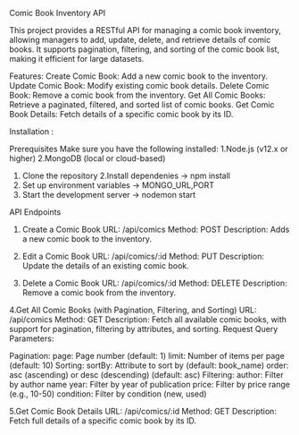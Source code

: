 Comic Book Inventory API

This project provides a RESTful API for managing a comic book inventory, allowing managers to add, update, delete, and retrieve details of comic books. It supports pagination, filtering, and sorting of the comic book list, making it efficient for large datasets.

Features:
Create Comic Book: Add a new comic book to the inventory.
Update Comic Book: Modify existing comic book details.
Delete Comic Book: Remove a comic book from the inventory.
Get All Comic Books: Retrieve a paginated, filtered, and sorted list of comic books.
Get Comic Book Details: Fetch details of a specific comic book by its ID.


Installation :

Prerequisites
Make sure you have the following installed:
1.Node.js (v12.x or higher)
2.MongoDB (local or cloud-based)


1. Clone the repository
2.Install dependenies -> npm install
3. Set up environment variables -> MONGO_URL,PORT
4. Start the development server -> nodemon start


API Endpoints

1. Create a Comic Book
URL: /api/comics
Method: POST
Description: Adds a new comic book to the inventory.

2. Edit a Comic Book
URL: /api/comics/:id
Method: PUT
Description: Update the details of an existing comic book.

3. Delete a Comic Book
URL: /api/comics/:id
Method: DELETE
Description: Remove a comic book from the inventory.

4.Get All Comic Books (with Pagination, Filtering, and Sorting)
URL: /api/comics
Method: GET
Description: Fetch all available comic books, with support for pagination, filtering by attributes, and sorting.
Request Query Parameters:

Pagination:
page: Page number (default: 1)
limit: Number of items per page (default: 10)
Sorting:
sortBy: Attribute to sort by (default: book_name)
order: asc (ascending) or desc (descending) (default: asc)
Filtering:
author: Filter by author name
year: Filter by year of publication
price: Filter by price range (e.g., 10-50)
condition: Filter by condition (new, used)

5.Get Comic Book Details
URL: /api/comics/:id
Method: GET
Description: Fetch full details of a specific comic book by its ID.

